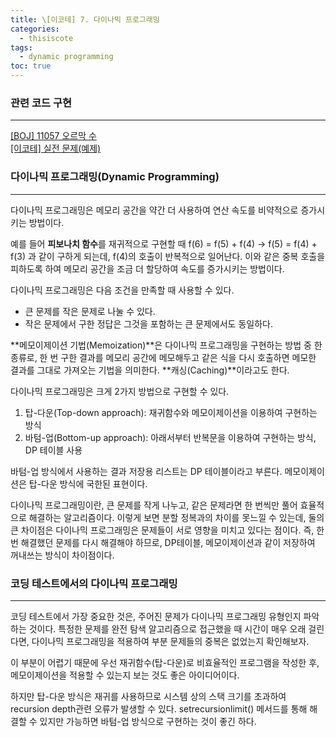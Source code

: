 ```yaml
---
title: \[이코테] 7. 다이나믹 프로그래밍
categories: 
  - thisiscote
tags: 
  - dynamic programming
toc: true
---
```


### 관련 코드 구현

---

[[BOJ] 11057 오르막 수](http://akgop.github.io/boj/BOJ11057/)<br>
[[이코테] 실전 문제(예제)](http://akgop.github.io/thisiscote/thisiscote_71/)


### 다이나믹 프로그래밍(Dynamic Programming)

---

다이나믹 프로그래밍은 메모리 공간을 약간 더 사용하여 연산 속도를 비약적으로 증가시키는 방법이다.

예를 들어 **피보나치 함수**를 재귀적으로 구현할 때 f(6) = f(5) + f(4) → f(5) = f(4) + f(3) 과 같이 구하게 되는데, f(4)의 호출이 반복적으로 일어난다. 이와 같은 중복 호출을 피하도록 하여 메모리 공간을 조금 더 할당하여 속도를 증가시키는 방법이다.

다이나믹 프로그래밍은 다음 조건을 만족할 때 사용할 수 있다.

- 큰 문제를 작은 문제로 나눌 수 있다.
- 작은 문제에서 구한 정답은 그것을 포함하는 큰 문제에서도 동일하다.

**메모이제이션 기법(Memoization)**은 다이나믹 프로그래밍을 구현하는 방법 중 한 종류로, 한 번 구한 결과를 메모리 공간에 메모해두고 같은 식을 다시 호출하면 메모한 결과를 그대로 가져오는 기법을 의미한다. **캐싱(Caching)**이라고도 한다.

다이나믹 프로그래밍은 크게 2가지 방법으로 구현할 수 있다.

1. 탑-다운(Top-down approach): 재귀함수와 메모이제이션을 이용하여 구현하는 방식
2. 바텀-업(Bottom-up approach): 아래서부터 반복문을 이용하여 구현하는 방식, DP 테이블 사용

바텀-업 방식에서 사용하는 결과 저장용 리스트는 DP 테이블이라고 부른다. 메모이제이션은 탑-다운 방식에 국한된 표현이다.

다이나믹 프로그래밍이란, 큰 문제를 작게 나누고, 같은 문제라면 한 번씩만 풀어 효율적으로 해결하는 알고리즘이다. 이렇게 보면 분할 정복과의 차이를 못느낄 수 있는데, 둘의 큰 차이점은 다이나믹 프로그래밍은 문제들이 서로 영향을 미치고 있다는 점이다. 즉, 한번 해결했던 문제를 다시 해결해야 하므로, DP테이블, 메모이제이션과 같이 저장하여 꺼내쓰는 방식이 차이점이다.

### 코딩 테스트에서의 다이나믹 프로그래밍

---

코딩 테스트에서 가장 중요한 것은, 주어진 문제가 다이나믹 프로그래밍 유형인지 파악하는 것이다. 특정한 문제를 완전 탐색 알고리즘으로 접근했을 때 시간이 매우 오래 걸린다면, 다이나믹 프로그래밍을 적용하여 부분 문제들의 중복은 없었는지 확인해보자.

이 부분이 어렵기 때문에 우선 재귀함수(탑-다운)로 비효율적인 프로그램을 작성한 후, 메모이제이션을 적용할 수 있는지 보는 것도 좋은 아이디어이다.

하지만 탑-다운 방식은 재귀를 사용하므로 시스템 상의 스택 크기를 초과하여 recursion depth관련 오류가 발생할 수 있다. setrecursionlimit() 메서드를 통해 해결할 수 있지만 가능하면 바텀-업 방식으로 구현하는 것이 좋긴 하다.